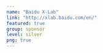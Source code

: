 ```yaml
---
name: "Baidu X-Lab"
link: "http://xlab.baidu.com/en/"
featured: true
group: sponsor
level: silver
png: true
---
```

